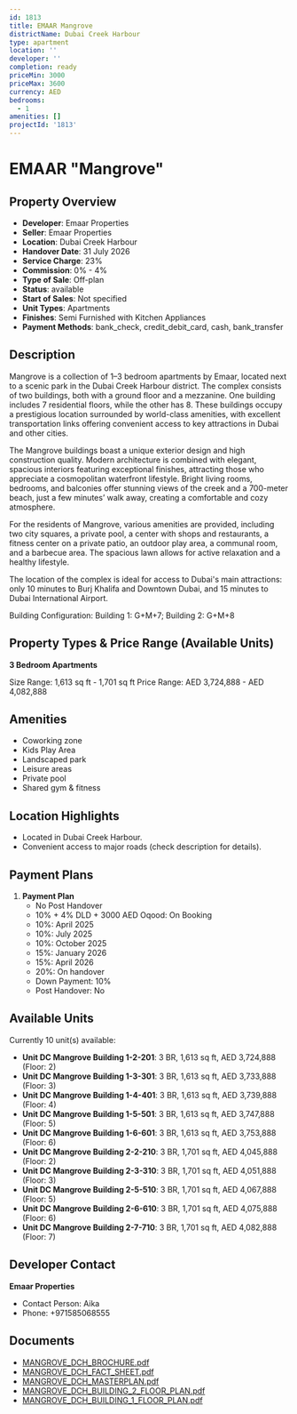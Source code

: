 ```yaml
---
id: 1813
title: EMAAR Mangrove
districtName: Dubai Creek Harbour
type: apartment
location: ''
developer: ''
completion: ready
priceMin: 3000
priceMax: 3600
currency: AED
bedrooms:
  - 1
amenities: []
projectId: '1813'
---
```


# EMAAR "Mangrove"

## Property Overview
- **Developer**: Emaar Properties
- **Seller**: Emaar Properties
- **Location**: Dubai Creek Harbour
- **Handover Date**: 31 July 2026
- **Service Charge**: 23%
- **Commission**: 0% - 4%
- **Type of Sale**: Off-plan
- **Status**: available
- **Start of Sales**: Not specified
- **Unit Types**: Apartments
- **Finishes**: Semi Furnished with Kitchen Appliances
- **Payment Methods**: bank_check, credit_debit_card, cash, bank_transfer

## Description
Mangrove is a collection of 1–3 bedroom apartments by Emaar, located next to a scenic park in the Dubai Creek Harbour district. The complex consists of two buildings, both with a ground floor and a mezzanine. One building includes 7 residential floors, while the other has 8. These buildings occupy a prestigious location surrounded by world-class amenities, with excellent transportation links offering convenient access to key attractions in Dubai and other cities.

The Mangrove buildings boast a unique exterior design and high construction quality. Modern architecture is combined with elegant, spacious interiors featuring exceptional finishes, attracting those who appreciate a cosmopolitan waterfront lifestyle. Bright living rooms, bedrooms, and balconies offer stunning views of the creek and a 700-meter beach, just a few minutes’ walk away, creating a comfortable and cozy atmosphere.

For the residents of Mangrove, various amenities are provided, including two city squares, a private pool, a center with shops and restaurants, a fitness center on a private patio, an outdoor play area, a communal room, and a barbecue area. The spacious lawn allows for active relaxation and a healthy lifestyle.

The location of the complex is ideal for access to Dubai's main attractions: only 10 minutes to Burj Khalifa and Downtown Dubai, and 15 minutes to Dubai International Airport.

Building Configuration: Building 1: G+M+7; Building 2: G+M+8

## Property Types & Price Range (Available Units)
**3 Bedroom Apartments**

Size Range: 1,613 sq ft - 1,701 sq ft
Price Range: AED 3,724,888 - AED 4,082,888

## Amenities
- Coworking zone
- Kids Play Area
- Landscaped park
- Leisure areas
- Private pool
- Shared gym & fitness

## Location Highlights
- Located in Dubai Creek Harbour.
- Convenient access to major roads (check description for details).

## Payment Plans
1. **Payment Plan**
   - No Post Handover
   - 10% + 4% DLD + 3000 AED Oqood: On Booking
   - 10%: April 2025
   - 10%: July 2025
   - 10%: October 2025
   - 15%: January 2026
   - 15%: April 2026
   - 20%: On handover
   - Down Payment: 10%
   - Post Handover: No

## Available Units
Currently 10 unit(s) available:
- **Unit DC Mangrove Building 1-2-201**: 3 BR, 1,613 sq ft, AED 3,724,888 (Floor: 2)
- **Unit DC Mangrove Building 1-3-301**: 3 BR, 1,613 sq ft, AED 3,733,888 (Floor: 3)
- **Unit DC Mangrove Building 1-4-401**: 3 BR, 1,613 sq ft, AED 3,739,888 (Floor: 4)
- **Unit DC Mangrove Building 1-5-501**: 3 BR, 1,613 sq ft, AED 3,747,888 (Floor: 5)
- **Unit DC Mangrove Building 1-6-601**: 3 BR, 1,613 sq ft, AED 3,753,888 (Floor: 6)
- **Unit DC Mangrove Building 2-2-210**: 3 BR, 1,701 sq ft, AED 4,045,888 (Floor: 2)
- **Unit DC Mangrove Building 2-3-310**: 3 BR, 1,701 sq ft, AED 4,051,888 (Floor: 3)
- **Unit DC Mangrove Building 2-5-510**: 3 BR, 1,701 sq ft, AED 4,067,888 (Floor: 5)
- **Unit DC Mangrove Building 2-6-610**: 3 BR, 1,701 sq ft, AED 4,075,888 (Floor: 6)
- **Unit DC Mangrove Building 2-7-710**: 3 BR, 1,701 sq ft, AED 4,082,888 (Floor: 7)

## Developer Contact
**Emaar Properties**
- Contact Person: Aika
- Phone: +971585068555

## Documents
- [MANGROVE_DCH_BROCHURE.pdf](https://cdn.geniemap.net/2024/05/03/PMlvXt3hIP7WdK5yFWHSeoT9w8AS5v2tGmKJeoWt.pdf)
- [MANGROVE_DCH_FACT_SHEET.pdf](https://cdn.geniemap.net/2024/05/03/AutCHxdFSUdTzDhpM0zBQBbrs0imHvlFfNIVFvhR.pdf)
- [MANGROVE_DCH_MASTERPLAN.pdf](https://cdn.geniemap.net/2024/05/03/hMcG5ASx2UBnsIHz8ROYPpwa3gKGkl1vmru9V4Vx.pdf)
- [MANGROVE_DCH_BUILDING_2_FLOOR_PLAN.pdf](https://cdn.geniemap.net/2024/05/03/YJgKUjPu7GfIT5yZo552LnwaKFXM8xfEn7E10PDb.pdf)
- [MANGROVE_DCH_BUILDING_1_FLOOR_PLAN.pdf](https://cdn.geniemap.net/2024/05/03/kIq68Cy83QanP1zxeh7pQSyClBZajDrQ9Ypyx6jy.pdf)

